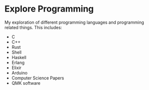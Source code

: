 # Explore Programming

My exploration of different programming languages and programming related
things. This includes:
- C
- C++
- Rust
- Shell
- Haskell
- Erlang
- Elixir
- Arduino
- Computer Science Papers
- QMK software
